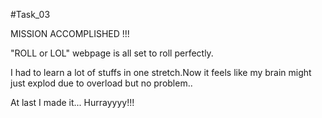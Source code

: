 #Task_03
 
MISSION ACCOMPLISHED !!!

"ROLL or LOL" webpage is all set to roll perfectly.

I had to learn a lot of stuffs in one stretch.Now it feels like my brain might just explod due to overload but no problem..

At last I made it... Hurrayyyy!!!
